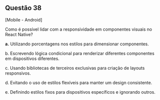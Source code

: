 

## Questão 38
[Mobile - Android]

Como é possível lidar com a responsividade em componentes visuais no React Native?

**a.** Utilizando porcentagens nos estilos para dimensionar componentes.

b. Escrevendo lógica condicional para renderizar diferentes componentes em dispositivos diferentes.

c. Usando bibliotecas de terceiros exclusivas para criação de layouts responsivos.

d. Evitando o uso de estilos flexíveis para manter um design consistente.

e. Definindo estilos fixos para dispositivos específicos e ignorando outros.



